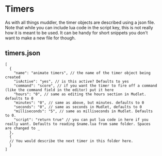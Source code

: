 # Timers

As with all things muddler, the timer objects are described using a json file. Note that while you can include lua code in the script key, this is not really how it is meant  to be used. It can be handy for short snippets you don't want to make a new file for though.

## timers.json

```jsonc
[
  {
    "name": "animate timers", // the name of the timer object being created
    "isActive": "yes", // is this active? Defaults to yes
    "command": "score", // if you want the timer to fire off a command (like the command field in the editor) put it here
    "hours": "0", // same as editing the hours section in Mudlet. defaults to 0
    "minutes": "0", // same as above, but minutes. defaults to 0
    "seconds": "0", // same as seconds in Mudlet, defaults to 0
    "milliseconds": "5", // same as milliseconds in Mudlet. Defaults to 0.
    "script": "return true" // you can put lua code in here if you really want. Defaults to reading $name.lua from same folder. Spaces are changed to _
  },
  {
  // You would describe the next timer in this folder here.
  }
]
```
